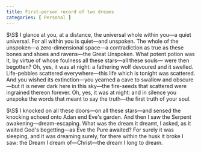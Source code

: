 ```yaml
---
title: First-person record of two dreams
categories: [ Personal ]
---
```


$\S$ I glance at you, at a distance, the universal whole within you—a quiet
universal. For all within you is quiet—and unspoken. The whole of the
unspoken—a zero-dimensional space—a contradiction as true
as these bones and shoes and ravens—the Great Unspoken. What
potent potion was it, by virtue of whose foulness all these stars—all these
souls— were then begotten? Oh, yes, it was at night: a fathering wolf
devoured and it swelled. Life-pebbles scattered everywhere—this life which is
tonight was scattered. And you wished its extinction—you yearned a cave to
swallow and obscure—but it is never dark here in this sky—the fire-seeds
that scattered were ingrained thereon forever. Oh, yes, it was at night: and in
silence you unspoke the words that meant to say the truth—the first truth of
your soul. 

$\S$ I knocked on all these doors—on all these stars—and sensed the knocking
echoed onto Adan end Eve's garden. And then I saw the Serpent
awakening—dream-escaping. What was the dream it dreamt, I asked,
as it waited God's begetting—as Eve the Pure awaited? For surely it was
sleeping, and it was dreaming surely, for there within the husk it broke I saw:
the Dream I dream of—Christ—the dream I long to dream.


